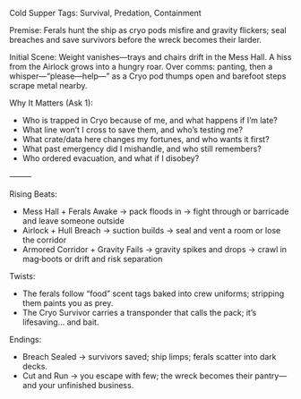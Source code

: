 Cold Supper
Tags: Survival, Predation, Containment

Premise: Ferals hunt the ship as cryo pods misfire and gravity flickers; seal breaches and save survivors before the wreck becomes their larder.

Initial Scene: Weight vanishes—trays and chairs drift in the Mess Hall. A hiss from the Airlock grows into a hungry roar. Over comms: panting, then a whisper—“please—help—” as a Cryo pod thumps open and barefoot steps scrape metal nearby.

Why It Matters (Ask 1):
- Who is trapped in Cryo because of me, and what happens if I’m late?
- What line won’t I cross to save them, and who’s testing me?
- What crate/data here changes my fortunes, and who wants it first?
- What past emergency did I mishandle, and who still remembers?
- Who ordered evacuation, and what if I disobey?

⸻

Rising Beats:
- Mess Hall + Ferals Awake → pack floods in → fight through or barricade and leave someone outside
- Airlock + Hull Breach → suction builds → seal and vent a room or lose the corridor
- Armored Corridor + Gravity Fails → gravity spikes and drops → crawl in mag‑boots or drift and risk separation

Twists:
- The ferals follow “food” scent tags baked into crew uniforms; stripping them paints you as prey.
- The Cryo Survivor carries a transponder that calls the pack; it’s lifesaving… and bait.

Endings:
- Breach Sealed → survivors saved; ship limps; ferals scatter into dark decks.
- Cut and Run → you escape with few; the wreck becomes their pantry—and your unfinished business.


